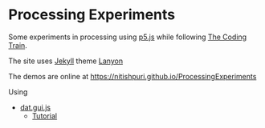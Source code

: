 # Processing Experiments
Some experiments in processing using [p5.js]((https://p5js.org/)) while following 
[The Coding Train](http://thecodingtrain.com/).

The site uses [Jekyll](http://jekyllrb.com) theme 
[Lanyon](http://lanyon.getpoole.com/) 

The demos are online at https://nitishpuri.github.io/ProcessingExperiments

Using 
* [dat.gui.js](https://github.com/dataarts/dat.gui)
    * [Tutorial](http://workshop.chromeexperiments.com/examples/gui/#1--Basic-Usage)
